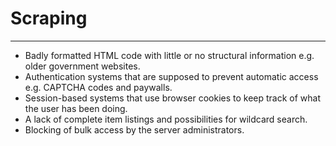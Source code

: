 # Scraping


---

+ Badly formatted HTML code with little or no structural information e.g. older government websites.
+ Authentication systems that are supposed to prevent automatic access e.g. CAPTCHA codes and paywalls.
+ Session-based systems that use browser cookies to keep track of what the user has been doing.
+ A lack of complete item listings and possibilities for wildcard search.
+ Blocking of bulk access by the server administrators.
